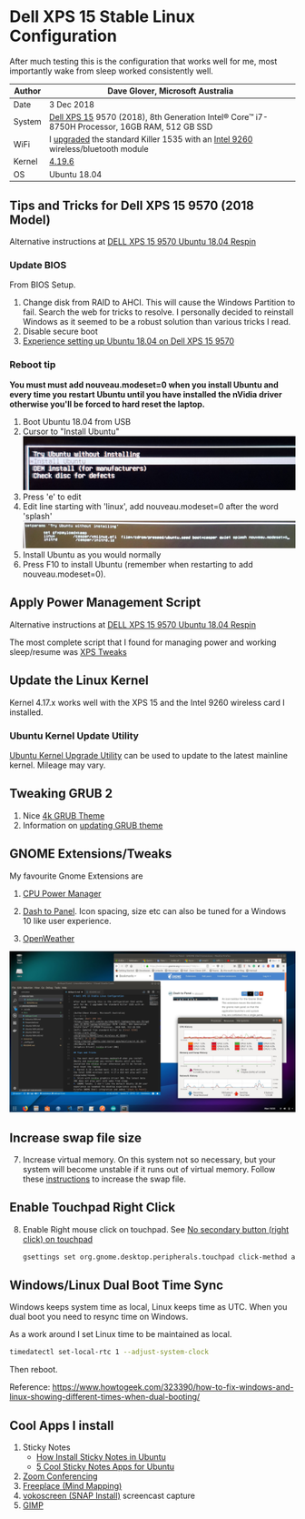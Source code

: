 # Dell XPS 15 Stable Linux Configuration

After much testing this is the configuration that works well for me, most importantly wake from sleep worked consistently well.



|Author  |Dave Glover, Microsoft Australia  |
|---------|---------|
|Date     | 3 Dec 2018 |
|System     | [Dell XPS 15](https://www.dell.com/en-au/shop/dell-laptops/new-xps-15/spd/xps-15-9570-laptop/b510521au) 9570 (2018), 8th Generation Intel® Core™ i7-8750H Processor, 16GB RAM, 512 GB SSD        |
|WiFi     | I [upgraded](https://www.youtube.com/watch?v=hAKpjfc2hs8&t=146s) the standard Killer 1535 with an [Intel 9260]((https://ark.intel.com/products/99445/Intel-Wireless-AC-9260)) wireless/bluetooth module      |
|Kernel     |   [4.19.6](http://kernel.ubuntu.com/~kernel-ppa/mainline/v4.19.6/)      |
| OS | Ubuntu 18.04 |

## Tips and Tricks for Dell XPS 15 9570 (2018 Model)

Alternative instructions at [DELL XPS 15 9570 Ubuntu 18.04 Respin](https://github.com/JackHack96/dell-xps-9570-ubuntu-respin)

### Update BIOS

From BIOS Setup.

1. Change disk from RAID to AHCI. This will cause the Windows Partition to fail. Search the web for tricks to resolve. I personally decided to reinstall Windows as it seemed to be a robust solution than various tricks I read.
2. Disable secure boot
3. [Experience setting up Ubuntu 18.04 on Dell XPS 15 9570](https://medium.com/@peterpang_84917/personal-experience-of-installing-ubuntu-18-04-lts-on-xps-15-9570-3e53b6cfeefe)

### Reboot tip

**You must must add nouveau.modeset=0 when you install Ubuntu and every time you restart Ubuntu until you have installed the nVidia driver otherwise you'll be forced to hard reset the laptop.**

1. Boot Ubuntu 18.04 from USB
2. Cursor to "Install Ubuntu"
![install](../resources/install-ubuntu.jpg)
3. Press 'e' to edit
4. Edit line starting with 'linux', add nouveau.modeset=0 after the word 'splash'
![options](../resources/set-boot-options.jpg)
5. Install Ubuntu as you would normally
6. Press F10 to install Ubuntu (remember when restarting to add nouveau.modeset=0).

## Apply Power Management Script

Alternative instructions at [DELL XPS 15 9570 Ubuntu 18.04 Respin](https://github.com/JackHack96/dell-xps-9570-ubuntu-respin)

The most complete script that I found for managing power and working sleep/resume was [XPS Tweaks](https://github.com/JackHack96/dell-xps-9570-ubuntu-respin/blob/master/xps-tweaks.sh)

## Update the Linux Kernel

Kernel 4.17.x works well with the XPS 15 and the Intel 9260 wireless card I installed.

### Ubuntu Kernel Update Utility

[Ubuntu Kernel Upgrade Utility](http://www.teejeetech.in/p/ukuu-kernel-upgrade-utility.html) can be used to update to the latest mainline kernel. Mileage may vary.

<!-- 1. See [How to Install Kernel 4.17 in Ubuntu / Linux Mint](http://ubuntuhandbook.org/index.php/2018/06/install-linux-kernel-4-17-ubuntu-18-04/)
2. Download Linux Kernel [4.17.19](http://kernel.ubuntu.com/~kernel-ppa/mainline/v4.17.19/)
    1. Download the following files
        1. linux-headers-4.17.19-041719_4.17.19-041719.201808240919_all.deb
        2. linux-headers-4.17.19-041719-generic_4.17.19-041719.201808240919_amd64.deb
        3. linux-image-unsigned-4.17.19-041719-generic_4.17.19-041719.201808240919_amd64.deb
        4. linux-modules-4.17.19-041719-generic_4.17.19-041719.201808240919_amd64.deb
    2. Install with sudo dpkg -i *.deb
    3. Reboot

### Uninstalling a kernel

1. Boot system to alternate kernel
2. From terminal

    ```bash
    sudo dpkg --purge linux-headers-<version>-generic
    sudo dpkg --purge linux-headers-<version>
    sudo dpkg --purge linux-image-unsigned-<version>
    sudo dpkg --purge linux-modules-<version>-generic
    ``` -->

## Tweaking GRUB 2

1. Nice [4k GRUB Theme](https://github.com/arjmacedo/grub_theme_4k)
2. Information on [updating GRUB theme](http://ubuntuguide.net/beautify-grub-2-boot-loader-by-installing-themes)

## GNOME Extensions/Tweaks

My favourite Gnome Extensions are

1. [CPU Power Manager](https://extensions.gnome.org/extension/945/cpu-power-manager/)

2. [Dash to Panel](https://extensions.gnome.org/extension/1160/dash-to-panel/). Icon spacing, size etc can also be tuned for a Windows 10 like user experience.

3. [OpenWeather](https://extensions.gnome.org/extension/750/openweather/)

![Ubuntu Desktop with Dash to Panel](../resources/ubuntu-desktop.jpg)

## Increase swap file size

7. Increase virtual memory. On this system not so necessary, but your system will become unstable if it runs out of virtual memory. Follow these [instructions](https://askubuntu.com/questions/927854/how-do-i-increase-the-size-of-swapfile-without-removing-it-in-the-terminal) to increase the swap file.

## Enable Touchpad Right Click

8. Enable Right mouse click on touchpad. See [No secondary button (right click) on touchpad](https://askubuntu.com/questions/1028776/no-secondary-button-right-click-on-touchpad)

    ```bash
    gsettings set org.gnome.desktop.peripherals.touchpad click-method areas
    ```

## Windows/Linux Dual Boot Time Sync

Windows keeps system time as local, Linux keeps time as UTC. When you dual boot you need to resync time on Windows.

As a work around I set Linux time to be maintained as local.

```bash
timedatectl set-local-rtc 1 --adjust-system-clock
```

Then reboot.

Reference: https://www.howtogeek.com/323390/how-to-fix-windows-and-linux-showing-different-times-when-dual-booting/

## Cool Apps I install

1. Sticky Notes
    - [How Install Sticky Notes in Ubuntu](https://www.bettertechtips.com/ubuntu/install-sticky-notes-ubuntu/)
    - [5 Cool Sticky Notes Apps for Ubuntu](https://www.bettertechtips.com/ubuntu/sticky-notes-ubuntu/)
2. [Zoom Conferencing](https://support.zoom.us/hc/en-us/articles/204206269-Linux-Installation)
3. [Freeplace (Mind Mapping)](https://www.freeplane.org/wiki/index.php/Freeplane_installation_for_Ubuntu_OS)
4. [vokoscreen (SNAP Install)]() screencast capture
5. [GIMP](https://itsfoss.com/gimp-2-10-release/)
